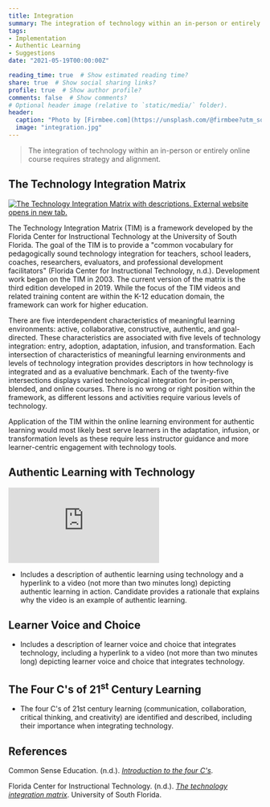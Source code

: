 ```yaml
---
title: Integration
summary: The integration of technology within an in-person or entirely online course requires strategy and alignment.
tags:
- Implementation
- Authentic Learning
- Suggestions
date: "2021-05-19T00:00:00Z"

reading_time: true  # Show estimated reading time?
share: true  # Show social sharing links?
profile: true  # Show author profile?
comments: false  # Show comments?
# Optional header image (relative to `static/media/` folder).
header:
  caption: "Photo by [Firmbee.com](https://unsplash.com/@firmbee?utm_source=unsplash&amp;utm_medium=referral&amp;utm_content=creditCopyText) on [Unsplash](https://unsplash.com/s/photos/education?utm_source=unsplash&amp;utm_medium=referral&amp;utm_content=creditCopyText)"
  image: "integration.jpg"
---
```


> The integration of technology within an in-person or entirely online course requires strategy and alignment.

## The Technology Integration Matrix

[![The Technology Integration Matrix with descriptions. External website opens in new tab.](/post/integration/2019LevelsCharSlideWide.jpg)](https://fcit.usf.edu/matrix/matrix/)

The Technology Integration Matrix (TIM) is a framework developed by the Florida Center for Instructional Technology at the University of South Florida. The goal of the TIM is to provide a "common vocabulary for pedagogically sound technology integration for teachers, school leaders, coaches, researchers, evaluators, and professional development facilitators" (Florida Center for Instructional Technology, n.d.). Development work began on the TIM in 2003. The current version of the matrix is the third edition developed in 2019. While the focus of the TIM videos and related training content are within the K-12 education domain, the framework can work for higher education.

There are five interdependent characteristics of meaningful learning environments: active, collaborative, constructive, authentic, and goal-directed. These characteristics are associated with five levels of technology integration: entry, adoption, adaptation, infusion, and transformation. Each intersection of characteristics of meaningful learning environments and levels of technology integration provides descriptors in how technology is integrated and as a evaluative benchmark. Each of the twenty-five intersections displays varied technological integration for in-person, blended, and online courses. There is no wrong or right position within the framework, as different lessons and activities require various levels of technology.

Application of the TIM within the online learning environment for authentic learning would most likely best serve learners in the adaptation, infusion, or transformation levels as these require less instructor guidance and more learner-centric engagement with technology tools.

## Authentic Learning with Technology

<div class="embed-responsive embed-responsive-16by9"><iframe allowFullScreen="allowFullScreen" src="https://www.youtube.com/embed/SFxUFMBGgG8?ecver=1&amp;cc_load_policy=1&amp;iv_load_policy=3&amp;yt:stretch=16:9&amp;autohide=1&amp;" class="embed-responsive-item" allowtransparency="true" frameborder="0"></iframe></div>

* Includes a description of authentic learning using technology and a hyperlink to a video (not more than two minutes long) depicting authentic learning in action. Candidate provides a rationale that explains why the video is an example of authentic learning.

## Learner Voice and Choice

* Includes a description of learner voice and choice that integrates technology, including a hyperlink to a video (not more than two minutes long) depicting learner voice and choice that integrates technology.

## The Four C's of 21<sup>st</sup> Century Learning

* The four C's of 21st century learning (communication, collaboration, critical thinking, and creativity) are identified and described, including their importance when integrating technology.

## References

Common Sense Education. (n.d.). *[Introduction to the four C's](https://www.commonsense.org/education/videos/introduction-to-the-4-cs)*.

Florida Center for Instructional Technology. (n.d.). *[The technology integration matrix](https://fcit.usf.edu/matrix)*. University of South Florida.

